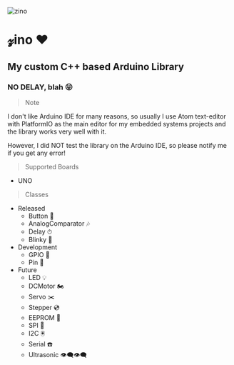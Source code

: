 ![zino](https://raw.githubusercontent.com/saleem-hadad/zino/master/zino.jpg)

# 𝔃ino ❤︎
## My custom C++ based Arduino Library
### NO DELAY, blah 😝

> Note

I don't like Arduino IDE for many reasons, so usually I use Atom text-editor with PlatformIO
as the main editor for my embedded systems projects and the library works very well with it.

However, I did NOT test the library on the Arduino IDE, so please notify me if you get any error!


> Supported Boards

+ UNO

> Classes

- Released
  + Button 🔲
  + AnalogComparator 🎶
  + Delay ⏱
  + Blinky 🔮
- Development
  + GPIO 🎹
  + Pin 📍
- Future
  + LED 💡
  + DCMotor 🏍
  + Servo ✂️
  + Stepper 💿
  + EEPROM 💾
  + SPI 📲
  + I2C 🖲
  + Serial ☎️
  + Ultrasonic 👁‍🗨👁‍🗨
